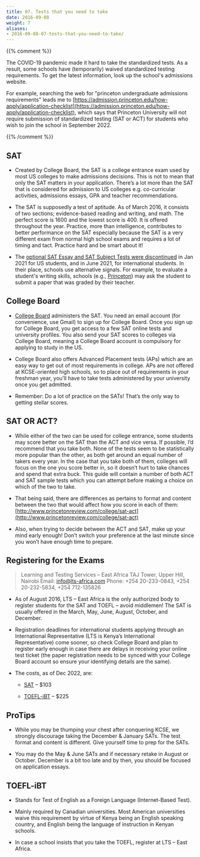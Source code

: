 ```yaml
---
title: 07. Tests that you need to take
date: 2016-09-08
weight: 7
aliases:
- 2016-09-08-07-tests-that-you-need-to-take/
---
```


{{% comment %}}

The COVID-19 pandemic made it hard to take the standardized tests. As a
result, some schools have (temporarily) waived standardized testing
requirements. To get the latest information, look up the school's
admissions website.

For example, searching the web for "princeton undergraduate admissions
requirements" leads me to
[https://admission.princeton.edu/how-apply/application-checklist](https://admission.princeton.edu/how-apply/application-checklist),
which says that Princeton University will not require submission of
standardized testing (SAT or ACT) for students who wish to join the
school in September 2022.

{{% /comment %}}

## SAT

* Created by College Board, the SAT is a college entrance exam used by
  most US colleges to make admissions decisions. This is not to mean
  that only the SAT matters in your application. There’s a lot more than
  the SAT that is considered for admission to US colleges e.g.
  co-curricular activities, admissions essays, GPA and teacher
  recommendations.

* The SAT is supposedly a test of aptitude. As of March 2016, it
  consists of two sections; evidence-based reading and writing, and
  math. The perfect score is 1600 and the lowest score is 400. It is
  offered throughout the year. Practice, more than intelligence,
  contributes to better performance on the SAT especially because the
  SAT is a very different exam from normal high school exams and
  requires a lot of timing and tact. Practice hard and be smart about
  it!

* The [optional SAT Essay and SAT Subject Tests were
  discontinued](https://blog.collegeboard.org/January-2021-sat-subject-test-and-essay-faq)
  in Jan 2021 for US students, and in June 2021, for international
  students. In their place, schools use alternative signals. For
  example, to evaluate a student's writing skills, schools (e.g.,
  [Princeton](https://admission.princeton.edu/apply/graded-written-paper))
  may ask the student to submit a paper that was graded by their
  teacher.

## College Board

* [College Board](https://www.collegeboard.org/) administers the SAT.
  You need an email account (for convenience, use Gmail) to sign up for
  College Board. Once you sign up for College Board, you get access to a
  few SAT online tests and university profiles. You also send your SAT
  scores to colleges via College Board, meaning a College Board account
  is compulsory for applying to study in the US.

* College Board also offers Advanced Placement tests (APs) which are an
  easy way to get out of most requirements in college. APs are not
  offered at KCSE-oriented high schools, so to place out of requirements
  in your freshman year, you’ll have to take tests administered by your
  university once you get admitted.

* Remember: Do a lot of practice on the SATs! That’s the only way to
  getting stellar scores.

## SAT OR ACT?

* While either of the two can be used for college entrance, some
  students may score better on the SAT than the ACT and vice versa. If
  possible, I’d recommend that you take both. None of the tests seem to
  be statistically more popular than the other, as both get around an
  equal number of takers every year. In the case that you take both of
  them, colleges will focus on the one you score better in, so it
  doesn’t hurt to take chances and spend that extra buck. This guide
  will contain a number of both ACT and SAT sample tests which you can
  attempt before making a choice on which of the two to take.

* That being said, there are differences as pertains to format and
  content between the two that would affect how you score in each of
  them:
  [http://www.princetonreview.com/college/sat-act](http://www.princetonreview.com/college/sat-act)

* Also, when trying to decide between the ACT and SAT, make up your mind
  early enough! Don’t switch your preference at the last minute since
  you won’t have enough time to prepare.

## Registering for the Exams

> Learning and Testing Services – East Africa TAJ Tower, Upper Hill,
Nairobi Email: info@lts-africa.com Phone: +254 20-233-0843, +254
20-232-5834, +254 712-135826

* As of August 2016, LTS – East Africa is the only authorized body to
  register students for the SAT and TOEFL – avoid middlemen! The SAT is
  usually offered in the March, May, June, August, October, and
  December.

* Registration deadlines for international students applying through an
  International Representative (LTS is Kenya’s International
  Representative) come sooner, so check College Board and plan to
  register early enough in case there are delays in receiving your
  online test ticket (the paper registration needs to be synced with
  your College Board account so ensure your identifying details are the
  same).

* The costs, as of Dec 2022, are:

  * [SAT](https://collegereadiness.collegeboard.org/sat/register/international/fees)
    – $103

  * [TOEFL-iBT](https://www.ets.org/bin/getprogram.cgi?urlSource=toefl&newRegURL=&test=TOEFL&greClosed=new&greClosedCountry=China&browserType=&toeflType=&redirect=&t_country1=group_Kenya)
    – $225

## ProTips

* While you may be thumping your chest after conquering KCSE, we
  strongly discourage taking the December & January SATs. The test
  format and content is different. Give yourself time to prep for the
  SATs.

* You may do the May & June SATs and if necessary retake in August or
  October. December is a bit too late and by then, you should be
  focused on application essays.

## TOEFL-iBT

* Stands for Test of English as a Foreign Language (Internet-Based
  Test).

* Mainly required by Canadian universities. Most American universities
  waive this requirement by virtue of Kenya being an English speaking
  country, and English being the language of instruction in Kenyan
  schools.

* In case a school insists that you take the TOEFL, register at LTS –
  East Africa.
